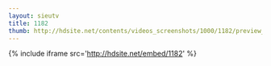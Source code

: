 ```yaml
---
layout: sieutv
title: 1182
thumb: http://hdsite.net/contents/videos_screenshots/1000/1182/preview_360p.mp4.jpg
---
```

{% include iframe src='http://hdsite.net/embed/1182' %}
 

